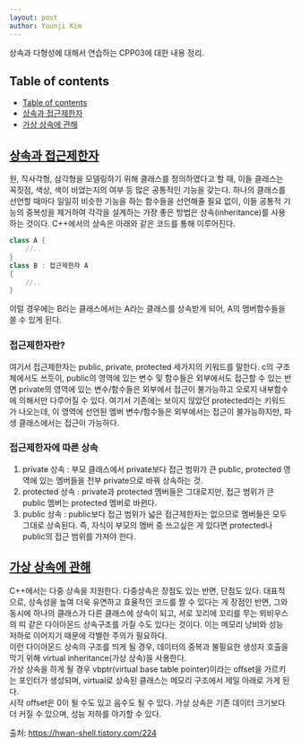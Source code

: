 ```yaml
---
layout: post
author: Younji Kim
---
```


상속과 다형성에 대해서 연습하는 CPP03에 대한 내용 정리.

## Table of contents
- [Table of contents](#table-of-contents)
- [상속과 접근제한자](#상속과-접근제한자)
- [가상 상속에 관해](#가상-상속에-관해)

## [상속과 접근제한자](#상속과-접근제한자)
원, 직사각형, 삼각형을 모델링하기 위해 클래스를 정의하였다고 할 때, 이들 클래스는 꼭짓점, 색상, 색이 비었는지의 여부 등 많은 공통적인 기능을 갖는다. 하나의 클래스를 선언할 때마다 일일히 비슷한 기능을 하는 함수들을 선언해줄 필요 없이, 이들 공통적 기능의 중복성을 제거하여 각각을 설계하는 가장 좋은 방법은 상속(inheritance)를 사용하는 것이다. C++에서의 상속은 아래와 같은 코드를 통해 이루어진다. <br>
```c++
class A {
    //..
}
class B : 접근제한자 A
{
    //..
}
```
이럴 경우에는 B라는 클래스에서는 A라는 클래스를 상속받게 되어, A의 멤버함수들을 쓸 수 있게 된다.
### 접근제한자란?
여기서 접근제한자는 public, private, protected 세가지의 키워드를 말한다.
c의 구조체에서도 쓰듯이, public의 영역에 있는 변수 및 함수들은 외부에서도 접근할 수 있는 반면 private의 영역에 있는 변수/함수들은 외부에서 접근이 불가능하고 오로지 내부함수에 의해서만 다루어질 수 있다. 여기서 기존에는 보이지 않았던 protected라는 키워드가 나오는데, 이 영역에 선언된 멤버 변수/함수들은 외부에서는 접근이 불가능하지만, 파생 클래스에서는 접근이 가능하다.

### 접근제한자에 따른 상속
1. private 상속 : 부모 클래스에서 private보다 접근 범위가 큰 public, protected 영역에 있는 멤버들을 전부 private으로 바꿔 상속하는 것.
2. protected 상속 : private과 protected 멤버들은 그대로지만, 접근 범위가 큰 public 멤버는 protected 멤버로 바뀐다.
3. public 상속 : public보다 접근 범위가 넓은 접근제한자는 없으므로 멤버들은 모두 그대로 상속된다. 즉, 자식이 부모의 멤버 중 쓰고싶은 게 있다면 protected나 public의 접근 범위를 가져야 한다.



## [가상 상속에 관해](#가상-상속에-관해)
C++에서는 다중 상속을 지원한다. 다중상속은 장점도 있는 반면, 단점도 있다. 대표적으로, 상속성을 높여 더욱 유연하고 효율적인 코드를 짤 수 있다는 게 장점인 반면, 그와 동시에 하나의 클래스가 다른 클래스에 상속이 되고, 서로 꼬리에 꼬리를 무는 뫼비우스의 띠 같은 다이아몬드 상속구조를 가질 수도 있다는 것이다. 이는 메모리 낭비와 성능 저하로 이어지기 때문에 각별한 주의가 필요하다.<br>
이런 다이아몬드 상속의 구조를 띄게 될 경우, 데이터의 중복과 불필요한 생성자 호출을 막기 위해 virtual inheritance(가상 상속)을 사용한다.<br>
가상 상속을 하게 될 경우 vbptr(virtual base table pointer)이라는 offset을 가르키는 포인터가 생성되며, virtual로 상속된 클래스는 메모리 구조에서 제일 아래로 가게 된다. <br>
시작 offset은 0이 될 수도 있고 음수도 될 수 있다. 가상 상속은 기존 데이터 크기보다 더 커질 수 있으며, 성능 저하를 야기할 수 있다.

출처: https://hwan-shell.tistory.com/224